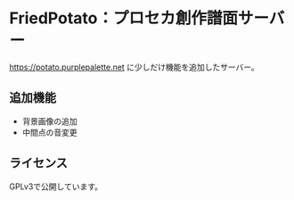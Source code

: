 # FriedPotato：プロセカ創作譜面サーバー

https://potato.purplepalette.net に少しだけ機能を追加したサーバー。

## 追加機能

- 背景画像の追加
- 中間点の音変更

## ライセンス

GPLv3で公開しています。